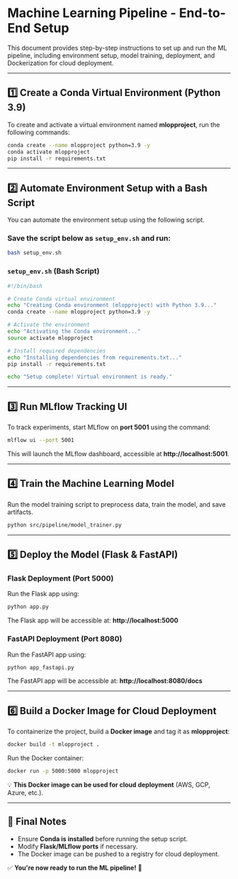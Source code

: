 # Machine Learning Pipeline - End-to-End Setup

This document provides step-by-step instructions to set up and run the ML pipeline, including environment setup, model training, deployment, and Dockerization for cloud deployment.

---

## 1️⃣ Create a Conda Virtual Environment (Python 3.9)
To create and activate a virtual environment named **mlopproject**, run the following commands:

```bash
conda create --name mlopproject python=3.9 -y
conda activate mlopproject
pip install -r requirements.txt
```

---

## 2️⃣ Automate Environment Setup with a Bash Script
You can automate the environment setup using the following script.

### **Save the script below as `setup_env.sh` and run:**
```bash
bash setup_env.sh
```

### **`setup_env.sh` (Bash Script)**
```bash
#!/bin/bash

# Create Conda virtual environment
echo "Creating Conda environment (mlopproject) with Python 3.9..."
conda create --name mlopproject python=3.9 -y

# Activate the environment
echo "Activating the Conda environment..."
source activate mlopproject

# Install required dependencies
echo "Installing dependencies from requirements.txt..."
pip install -r requirements.txt

echo "Setup complete! Virtual environment is ready."
```

---

## 3️⃣ Run MLflow Tracking UI
To track experiments, start MLflow on **port 5001** using the command:

```bash
mlflow ui --port 5001
```

This will launch the MLflow dashboard, accessible at **http://localhost:5001**.

---

## 4️⃣ Train the Machine Learning Model
Run the model training script to preprocess data, train the model, and save artifacts.

```bash
python src/pipeline/model_trainer.py
```

---

## 5️⃣ Deploy the Model (Flask & FastAPI)

### **Flask Deployment (Port 5000)**
Run the Flask app using:

```bash
python app.py
```

The Flask app will be accessible at: **http://localhost:5000**

### **FastAPI Deployment (Port 8080)**
Run the FastAPI app using:

```bash
python app_fastapi.py
```

The FastAPI app will be accessible at: **http://localhost:8080/docs**

---

## 6️⃣ Build a Docker Image for Cloud Deployment
To containerize the project, build a **Docker image** and tag it as **mlopproject**:

```bash
docker build -t mlopproject .
```

Run the Docker container:

```bash
docker run -p 5000:5000 mlopproject
```

💡 **This Docker image can be used for cloud deployment** (AWS, GCP, Azure, etc.).

---

## 📌 Final Notes
- Ensure **Conda is installed** before running the setup script.
- Modify **Flask/MLflow ports** if necessary.
- The Docker image can be pushed to a registry for cloud deployment.

✅ **You're now ready to run the ML pipeline!** 🚀

